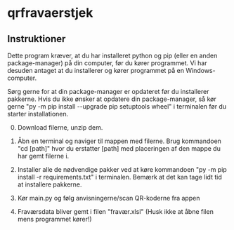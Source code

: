 # qrfravaerstjek

## Instruktioner

Dette program kræver, at du har installeret python og pip (eller en anden package-manager) på din computer, før du kører programmet. Vi har desuden antaget at du installerer og kører programmet på en Windows-computer.

Sørg gerne for at din package-manager er opdateret før du installerer pakkerne. Hvis du ikke ønsker at opdatere din package-manager, så kør gerne "py -m pip install --upgrade pip setuptools wheel" i terminalen før du starter installationen.

0. Download filerne, unzip dem.

1. Åbn en terminal og naviger til mappen med filerne. Brug kommandoen "cd [path]" hvor du erstatter [path] med placeringen af den mappe du har gemt filerne i.

2. Installer alle de nødvendige pakker ved at køre kommandoen "py -m pip install -r requirements.txt" i terminalen. Bemærk at det kan tage lidt tid at installere pakkerne.

3. Kør main.py og følg anvisningerne/scan QR-koderne fra appen

4. Fraværsdata bliver gemt i filen "fravær.xlsl" (Husk ikke at åbne filen mens programmet kører!)
